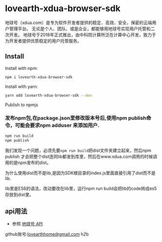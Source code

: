 <h1 >lovearth-xdua-browser-sdk</h1>
<p>
  地球号（xdua.com）是专为软件开发者提供的稳定、高效、安全，保密的云端用户管理平台。 无论是个人、团队、或是企业，都能够用地球号实现用户托管和二次开发。 地球号于2018年正式推出，由中科院计算所泛在计算中心开发，致力于为开发者提供优质稳定的用户托管服务。
</p>
<h2>Install</h2>

Install with npm:

```bash
npm i lovearth-xdua-browser-sdk
```

Install with yarn:

```bash
yarn add lovearth-xdua-browser-sdk --dev
```

Publish to npmjs

### 发布npm包,在package.json里修改版本号后,使用npm publish命令，可能会要求npm adduser 来添加用户.

```bash
npm run build
npm publish
```
我们发现一个问题，必须先要`npm run build`把dist文件夹建立起来，然后npm publish 才会把整个dist连同lib都发到库里，然后在www.xdua.com调用的时候调用的是npm发布的dist。

为什么使用dist而不是lib,是因为SDK根目录的index.js里面直接引用了dist而不是lib.

lib里是ES6的语法，改动要改在lib里，运行npm run build会把lib的code转成es5存放到dist里。

<h2>api用法</h2>

- 参照 [地球号 API](http://doc.xdua.com)

github账号:lovearthhome@gmail.com h*2*b
